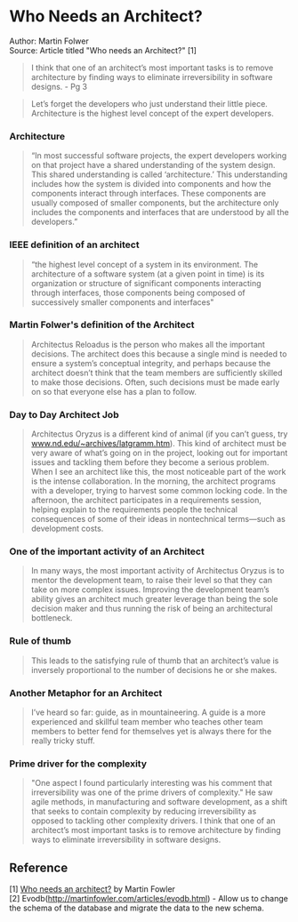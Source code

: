 # Who Needs an Architect?
Author: Martin Folwer\
Source: Article titled "Who needs an Architect?" [1]

> I think that one of an architect’s most important tasks is to remove architecture by finding ways to eliminate irreversibility in software designs. - Pg 3

> Let’s forget the developers who just understand their little piece. Architecture is the highest level concept of the expert developers.

### Architecture
> “In most successful
software projects, the expert developers working
on that project have a shared understanding of the system design. This shared understanding
is called ‘architecture.’ This understanding
includes how the system is divided into
components and how the components interact through interfaces. These components are usually composed of smaller
components, but the architecture only includes the components and interfaces that
are understood by all the developers.”


### IEEE definition of an architect
>  “the highest level concept of a system in its environment. The architecture of a software system (at a given point in time) is its organization or structure of significant components
interacting through interfaces, those components
being composed of successively smaller components and interfaces"

### Martin Folwer's definition of the Architect
> Architectus Reloadus is the person who makes all the important decisions. The architect does this because a single mind is needed to ensure a system’s conceptual integrity, and perhaps because the architect doesn’t think that the team members are sufficiently skilled to make those decisions. Often, such decisions must be made early on so that everyone else has a plan to follow.

### Day to Day Architect Job
> Architectus Oryzus is a different kind of animal (if you can’t guess, try www.nd.edu/~archives/latgramm.htm). This kind of architect must be very aware of what’s going on in the project, looking out for important issues and tackling them before they become a serious problem. When I see an architect like this, the most noticeable part of the work is the intense collaboration. In the morning, the architect programs with a developer, trying to harvest some common locking code. In the afternoon, the architect participates in a requirements session, helping explain to the requirements people the technical consequences of some of their ideas in nontechnical terms—such as development costs.

### One of the important activity of an Architect
> In many ways, the most important activity of Architectus Oryzus is to mentor the development team, to raise their level so that they can take on more complex issues.
>  Improving the development team’s ability gives an architect much greater leverage than being the sole decision maker and thus
running the risk of being an architectural bottleneck.

### Rule of thumb
> This leads to the satisfying rule of thumb that an architect’s value is inversely proportional to the number of decisions he or she makes.

### Another Metaphor for an Architect
> I’ve heard so far: guide, as in mountaineering. A guide is a more experienced and skillful team member who teaches other team members to better fend for themselves yet is always there for the really tricky stuff.

### Prime driver for the complexity
> "One aspect I found particularly interesting was his comment that irreversibility was one of the prime drivers of complexity."
> He saw agile methods, in manufacturing and software development, as a shift that seeks to contain complexity by reducing irreversibility as opposed to tackling other complexity drivers.
> I think that one of an architect’s most important tasks is to remove architecture by finding ways to eliminate irreversibility in software designs.

## Reference
[1] [Who needs an architect?](https://martinfowler.com/ieeeSoftware/whoNeedsArchitect.pdf) by Martin Fowler \
[2] Evodb(http://martinfowler.com/articles/evodb.html)  - Allow us to change the schema of the database and migrate the data to the new schema. 
